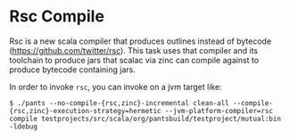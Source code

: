 Rsc Compile
===========

Rsc is a new scala compiler that produces outlines instead of bytecode (https://github.com/twitter/rsc). This task uses that compiler and its toolchain to produce jars that scalac via zinc can compile against to produce bytecode containing jars.

In order to invoke `rsc`, you can invoke on a jvm target like:

    $ ./pants --no-compile-{rsc,zinc}-incremental clean-all --compile-{rsc,zinc}-execution-strategy=hermetic --jvm-platform-compiler=rsc compile testprojects/src/scala/org/pantsbuild/testproject/mutual:bin  -ldebug
